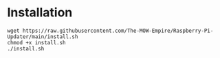 # Installation
```
wget https://raw.githubusercontent.com/The-MOW-Empire/Raspberry-Pi-Updater/main/install.sh
chmod +x install.sh
./install.sh
```
